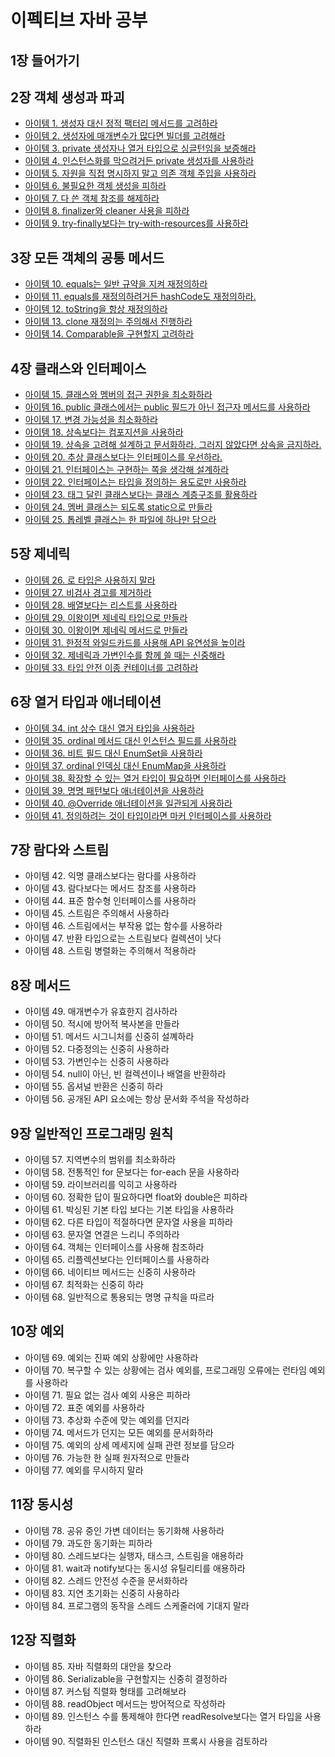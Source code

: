 # 이펙티브 자바 공부

## 1장 들어가기

## 2장 객체 생성과 파괴
- [아이템 1. 생성자 대신 정적 팩터리 메서드를 고려하라](markdown/chapter2/item1.md)
- [아이템 2. 생성자에 매개변수가 많다면 빌더를 고려해라](markdown/chapter2/item2.md)
- [아이템 3. private 생성자나 열거 타입으로 싱글턴임을 보증해라](markdown/chapter2/item3.md)
- [아이템 4. 인스턴스화를 막으려거든 private 생성자를 사용하라](markdown/chapter2/item4.md)
- [아이템 5. 자원을 직접 명시하지 말고 의존 객체 주입을 사용하라](markdown/chapter2/item5.md)
- [아이템 6. 불필요한 객체 생성을 피하라](markdown/chapter2/item6.md)
- [아이템 7. 다 쓴 객체 참조를 해제하라](markdown/chapter2/item7.md)
- [아이템 8. finalizer와 cleaner 사용을 피하라](markdown/chapter2/item8.md)
- [아이템 9. try-finally보다는 try-with-resources를 사용하라](markdown/chapter2/item9.md)

## 3장 모든 객체의 공통 메서드
- [아이템 10. equals는 일반 규약을 지켜 재정의하라](markdown/chapter3/item10.md)
- [아이템 11. equals를 재정의하려거든 hashCode도 재정의하라.]((markdown/chapter3/item11.md))
- [아이템 12. toString을 항상 재정의하라](markdown/chapter3/item12.md)
- [아이템 13. clone 재정의는 주의해서 진행하라](markdown/chapter3/item13.md)
- [아이템 14. Comparable을 구현할지 고려하라](markdown/chapter3/item14.md)

## 4장 클래스와 인터페이스
- [아이템 15. 클래스와 멤버의 접근 권한을 최소화하라](markdown/chapter4/item15.md)
- [아이템 16. public 클래스에서는 public 필드가 아닌 접근자 메서드를 사용하라](markdown/chapter4/item16.md)
- [아이템 17. 변경 가능성을 최소화하라](markdown/chapter4/item17.md)
- [아이템 18. 상속보다는 컴포지션을 사용하라](markdown/chapter4/item18.md)
- [아이템 19. 상속을 고려해 설계하고 문서화하라. 그러지 않았다면 상속을 금지하라.](markdown/chapter4/item19.md)
- [아이템 20. 추상 클래스보다는 인터페이스를 우선하라.](markdown/chapter4/item20.md)
- [아이템 21. 인터페이스는 구현하는 쪽을 생각해 설계하라](markdown/chapter4/item21.md)
- [아이템 22. 인터페이스는 타입을 정의하는 용도로만 사용하라](markdown/chapter4/item22.md)
- [아이템 23. 태그 달린 클래스보다는 클래스 계층구조를 활용하라](markdown/chapter4/item23.md)
- [아이템 24. 멤버 클래스는 되도록 static으로 만들라](markdown/chapter4/item24.md)
- [아이템 25. 톱레벨 클래스는 한 파일에 하나만 담으라](markdown/chapter4/item25.md)

## 5장 제네릭
- [아이템 26. 로 타입은 사용하지 말라](markdown/chapter5/item26.md)
- [아이템 27. 비검사 경고를 제거하라](markdown/chapter5/item27.md)
- [아이템 28. 배열보다는 리스트를 사용하라](markdown/chapter5/item27.md)
- [아이템 29. 이왕이면 제네릭 타입으로 만들라](markdown/chapter5/item29.md)
- [아이템 30. 이왕이면 제네릭 메서드로 만들라](markdown/chapter5/item30.md)
- [아이템 31. 한정적 와일드카드를 사용해 API 유연성을 높이라](markdown/chapter5/item31.md)
- [아이템 32. 제네릭과 가변인수를 함께 쓸 때는 신중해라](markdown/chapter5/item32.md)
- [아이템 33. 타입 안전 이종 컨테이너를 고려하라](markdown/chapter5/item33.md)

## 6장 열거 타입과 애너테이션
- [아이템 34. int 상수 대신 열거 타입을 사용하라](markdown/chapter6/item34.md)
- [아이템 35. ordinal 메서드 대신 인스턴스 필드를 사용하라](markdown/chapter6/item35.md)
- [아이템 36. 비트 필드 대신 EnumSet을 사용하라](markdown/chapter6/item36.md)
- [아이템 37. ordinal 인덱싱 대신 EnumMap을 사용하라](markdown/chapter6/item37.md)
- [아이템 38. 확장할 수 있는 열거 타입이 필요하면 인터페이스를 사용하라](markdown/chapter6/item38.md)
- [아이템 39. 명명 패턴보다 애너테이션을 사용하라]((markdown/chapter6/item39.md))
- [아이템 40. @Override 애너테이션을 일관되게 사용하라](markdown/chapter6/item40.md)
- [아이템 41. 정의하려는 것이 타입이라면 마커 인터페이스를 사용하라]((markdown/chapter6/item41.md))

## 7장 람다와 스트림
- 아이템 42. 익명 클래스보다는 람다를 사용하라
- 아이템 43. 람다보다는 메서드 참조를 사용하라
- 아이템 44. 표준 함수형 인터페이스를 사용하라
- 아이템 45. 스트림은 주의해서 사용하라
- 아이템 46. 스트림에서는 부작용 없는 함수를 사용하라
- 아이템 47. 반환 타입으로는 스트림보다 컬렉션이 낫다
- 아이템 48. 스트림 병렬화는 주의해서 적용하라

## 8장 메서드
- 아이템 49. 매개변수가 유효한지 검사하라
- 아이템 50. 적시에 방어적 복사본을 만들라
- 아이템 51. 메서드 시그니처를 신중히 설꼐하라
- 아이템 52. 다중정의는 신중히 사용하라
- 아이템 53. 가변인수는 신중히 사용하라
- 아이템 54. null이 아닌, 빈 컬렉션이나 배열을 반환하라
- 아이템 55. 옵셔널 반환은 신중히 하라
- 아이템 56. 공개된 API 요소에는 항상 문서화 주석을 작성하라

## 9장 일반적인 프로그래밍 원칙
- 아이템 57. 지역변수의 범위를 최소화하라
- 아이템 58. 전통적인 for 문보다는 for-each 문을 사용하라
- 아이템 59. 라이브러리를 익히고 사용하라
- 아이템 60. 정확한 답이 필요하다면 float와 double은 피하라
- 아이템 61. 박싱된 기본 타입 보다는 기본 타입을 사용하라
- 아이템 62. 다른 타입이 적절하다면 문자열 사용을 피하라
- 아이템 63. 문자열 연결은 느리니 주의하라
- 아이템 64. 객체는 인터페이스를 사용해 참조하라
- 아이템 65. 리플렉션보다는 인터페이스를 사용하라
- 아이템 66. 네이티브 메서드는 신중히 사용하라
- 아이템 67. 최적화는 신중히 하라
- 아이템 68. 일반적으로 통용되는 명명 규칙을 따르라

## 10장 예외
- 아이템 69. 예외는 진짜 예외 상황에만 사용하라
- 아이템 70. 복구할 수 있는 상황에는 검사 예외를, 프로그래밍 오류에는 런타임 예외를 사용하라
- 아이템 71. 필요 없는 검사 예외 사용은 피하라
- 아이템 72. 표준 예외를 사용하라
- 아이템 73. 추상화 수준에 맞는 예외를 던지라
- 아이템 74. 메서드가 던지는 모든 예외를 문서화하라
- 아이템 75. 예외의 상세 메세지에 실패 관련 정보를 담으라
- 아이템 76. 가능한 한 실패 원자적으로 만들라
- 아이템 77. 예외를 무시하지 말라

## 11장 동시성
- 아이템 78. 공유 중인 가변 데이터는 동기화해 사용하라
- 아이템 79. 과도한 동기화는 피하라
- 아이템 80. 스레드보다는 실행자, 태스크, 스트림을 애용하라
- 아이템 81. wait과 notify보다는 동시성 유틸리티를 애용하라
- 아이템 82. 스레드 안전성 수준을 문서화하라
- 아이템 83. 지연 초기화는 신중히 사용하라
- 아이템 84. 프로그램의 동작을 스레드 스케줄러에 기대지 말라

## 12장 직렬화
- 아이템 85. 자바 직렬화의 대안을 찾으라
- 아이템 86. Serializable을 구현할지는 신중히 결정하라
- 아이템 87. 커스텀 직렬화 형태를 고려해보라
- 아이템 88. readObject 메서드는 방어적으로 작성하라
- 아이템 89. 인스턴스 수를 통제해야 한다면 readResolve보다는 열거 타입을 사용하라
- 아이템 90. 직렬화된 인스턴스 대신 직렬화 프록시 사용을 검토하라
